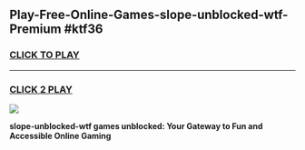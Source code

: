 
## Play-Free-Online-Games-slope-unblocked-wtf-Premium #ktf36
<h3>
<a href="https://premium.freeplayer.one?title=slope-unblocked-wtf&ref=8M">CLICK TO PLAY</a></h3>
<hr>

<h3>
<a href="https://premium.freeplayer.one?title=slope-unblocked-wtf&ref=8M">CLICK 2 PLAY</a>
  
</h3>

<a href="https://premium.freeplayer.one?title=slope-unblocked-wtf&ref=8M"><img src="https://clearcache.store/games.png"></a>


**slope-unblocked-wtf games unblocked: Your Gateway to Fun and Accessible Online Gaming**
